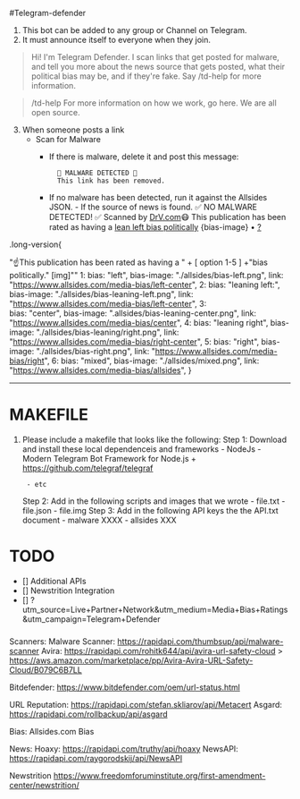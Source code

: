 #Telegram-defender

1. This bot can be added to any group or Channel on Telegram.
2. It must announce itself to everyone when they join.
>Hi! I'm Telegram Defender.
>I scan links that get posted for malware, and tell you more about the news source that gets posted, what their
> political bias may be, and if they're fake. Say /td-help for more information.

>/td-help
>For more information on how we work, go here.
>We are all open source.

3. When someone posts a link
    - Scan for Malware
        + If there is malware, delete it and post this message:
        
                🦠 MALWARE DETECTED 🦠 
                This link has been removed.

        + If no malware has been detected, run it against the Allsides JSON.
                - If the source of news is found.
                ✅ NO MALWARE DETECTED! ✅
                Scanned by [DrV.com](drv.com)😷
                This publication has been rated as having a [lean left bias politically](https://www.allsides.com/news-source/washington-post-media-bias)
                {bias-image} • [?](https://www.allsides.com/media-bias/media-bias-ratings?utm_source=Live+Partner+Network&utm_medium=Media+Bias+Ratings&utm_campaign=Telegram+Defender)


.long-version{

"☝️This publication has been rated as having a " + [ option 1-5 ] +"bias politically." [img]""
    1: 
        bias:   "left",
        bias-image:  "./allsides/bias-left.png",
        link:   "https://www.allsides.com/media-bias/left-center",
    2: 
        bias:   "leaning left:",
        bias-image:  "./allsides/bias-leaning-left.png",
        link:   "https://www.allsides.com/media-bias/left-center",
    3:  
        bias:   "center",
        bias-image:  ".allsides/bias-leaning-center.png",
        link:   "https://www.allsides.com/media-bias/center",
    4:
        bias:   "leaning right",
        bias-image:  "./allsides/bias-leaning/right.png",
        link:   "https://www.allsides.com/media-bias/right-center",
    5:
        bias:   "right",
        bias-image:  "./allsides/bias-right.png",
        link:   "https://www.allsides.com/media-bias/right",
    6:
        bias:   "mixed",
        bias-image:  "./allsides/mixed.png",
        link:   "https://www.allsides.com/media-bias/allsides",
}







----





# MAKEFILE

1. Please include a makefile that looks like the following:
    Step 1: Download and install these local dependenceis and frameworks
        - NodeJs
        - Modern Telegram Bot Framework for Node.js 
            + https://github.com/telegraf/telegraf

        - etc
    Step 2: Add in the following scripts and images that we wrote
        - file.txt
        - file.json
        - file.img
    Step 3: Add in the following API keys the the API.txt document
        - malware XXXX
        - allsides XXX

# TODO
- [] Additional APIs
- [] Newstrition Integration
- [] ?utm_source=Live+Partner+Network&utm_medium=Media+Bias+Ratings&utm_campaign=Telegram+Defender

### 



Scanners:
Malware Scanner: https://rapidapi.com/thumbsup/api/malware-scanner
Avira: https://rapidapi.com/rohitk644/api/avira-url-safety-cloud
    > https://aws.amazon.com/marketplace/pp/Avira-Avira-URL-Safety-Cloud/B079C6B7LL

Bitdefender: https://www.bitdefender.com/oem/url-status.html

URL Reputation: https://rapidapi.com/stefan.skliarov/api/Metacert
Asgard: https://rapidapi.com/rollbackup/api/asgard

Bias:
Allsides.com Bias

News:
Hoaxy: https://rapidapi.com/truthy/api/hoaxy
NewsAPI: https://rapidapi.com/raygorodskij/api/NewsAPI

Newstrition 
https://www.freedomforuminstitute.org/first-amendment-center/newstrition/


